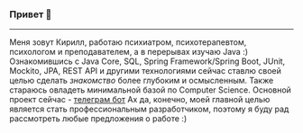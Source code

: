 ### Привет 👋
----  
Меня зовут Кирилл, работаю психиатром, психотерапевтом, психологом и преподавателем, а в перерывах изучаю Java :)  
Ознакомившись с Java Core, SQL, Spring Framework/Spring Boot, JUnit, Mockito, JPA, REST API и другими технологиями сейчас ставлю своей целью сделать _знакомство_ более глубоким и осмысленным. Также стараюсь овладеть минимальной базой по Computer Science.
Основной проект сейчас - [телеграм бот](https://github.com/KirSkl/VseSvoiSearchBot)
Ах да, конечно, моей главной целью является стать профессиональным разработчиком, поэтому я буду рад рассмотреть любые предложения о работе :)
<!--
**KirSkl/KirSkl** is a ✨ _special_ ✨ repository because its `README.md` (this file) appears on your GitHub profile.

Here are some ideas to get you started:

- 🔭 I’m currently working on ...
- 🌱 I’m currently learning ...
- 👯 I’m looking to collaborate on ...
- 🤔 I’m looking for help with ...
- 💬 Ask me about ...
- 📫 How to reach me: ...
- 😄 Pronouns: ...
- ⚡ Fun fact: ...
-->
